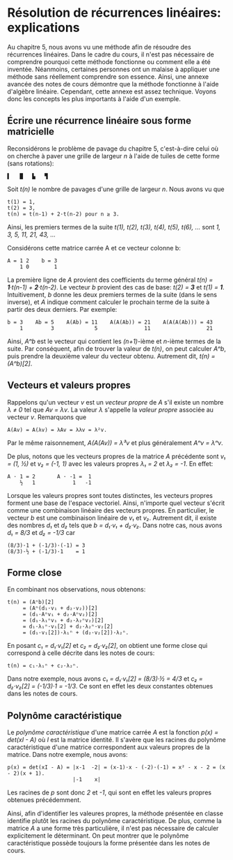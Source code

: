 # Résolution de récurrences linéaires: explications

Au chapitre 5, nous avons vu une méthode afin de résoudre des récurrences linéaires. Dans le cadre du cours,
il n'est pas nécessaire de comprendre pourquoi cette méthode fonctionne ou comment elle a été inventée.
Néanmoins, certaines personnes ont un malaise à appliquer une méthode sans réellement comprendre son essence. Ainsi,
une annexe avancée des notes de cours démontre que la méthode fonctionne à l'aide d'algèbre linéaire.
Cependant, cette annexe est assez technique. Voyons donc les concepts les plus importants à l'aide d'un exemple.

## Écrire une récurrence linéaire sous forme matricielle

Reconsidérons le problème de pavage du chapitre 5, c'est-à-dire celui où on cherche à paver une grille
de largeur _n_ à l'aide de tuiles de cette forme (sans rotations):

```
▌   █   ▙   ▜
```

Soit _t(n)_ le nombre de pavages d'une grille de largeur _n_. Nous avons vu que

```
t(1) = 1,
t(2) = 3,
t(n) = t(n-1) + 2·t(n-2) pour n ≥ 3.
```

Ainsi, les premiers termes de la suite _t(1), t(2), t(3), t(4), t(5), t(6), …_ sont _1, 3, 5, 11, 21, 43, …_

Considérons cette matrice carrée A et ce vecteur colonne b:

```
A = 1 2    b = 3
    1 0        1
```

La première ligne de _A_ provient des coefficients du terme général
_t(n) = **1**·t(n-1) + **2**·t(n-2)_. Le vecteur _b_ provient des
cas de base: _t(2) = **3**_ et _t(1) = **1**_. Intuitivement, _b_
donne les deux premiers termes de la suite (dans le sens inverse),
et _A_ indique comment calculer le prochain terme de la suite à partir
des deux derniers. Par exemple:

```
b = 3    Ab = 5    A(Ab) = 11    A(A(Ab)) = 21    A(A(A(Ab))) = 43
    1         3             5               11                  21
```

Ainsi, _Aⁿb_ est le vecteur qui contient les _(n+1)_-ième et _n_-ième termes de la suite.
Par conséquent, afin de trouver la valeur de _t(n)_, on peut calculer _Aⁿb_, puis prendre la
deuxième valeur du vecteur obtenu. Autrement dit, _t(n) = (Aⁿb)[2]_.

## Vecteurs et valeurs propres

Rappelons qu'un vecteur _v_ est un _vecteur propre_ de _A_ s'il existe un nombre _λ ≠ 0_
tel que _Av = λv_. La valeur _λ_ s'appelle la _valeur propre_ associée au vecteur _v_.
Remarquons que

```
A(Av) = A(λv) = λAv = λλv = λ²v.
```

Par le même raisonnement, _A(A(Av)) = λ³v_ et plus généralement _Aⁿv = λⁿv_.

De plus, notons que les vecteurs propres de la matrice _A_ précédente sont _v₁ = (1, ½)_ et _v₂ = (-1, 1)_
avec les valeurs propres _λ₁ = 2_ et _λ₂ = -1_. En effet:

```
A · 1 = 2       A · -1 =  1
    ½   1            1   -1
```

Lorsque les valeurs propres sont toutes distinctes, les vecteurs propres forment une base de l'espace
vectoriel. Ainsi, n'importe quel vecteur s'écrit comme une combinaison linéaire des vecteurs propres.
En particulier, le vecteur _b_ est une combinaison linéaire de _v₁_ et _v₂_. Autrement dit,
il existe des nombres _d₁_ et _d₂_ tels que _b = d₁·v₁ + d₂·v₂_. Dans notre cas, nous avons
_d₁ = 8/3_ et _d₂ = -1/3_ car

```
(8/3)·1 + (-1/3)·(-1) = 3
(8/3)·½ + (-1/3)·1    = 1
```

## Forme close

En combinant nos observations, nous obtenons:

```
t(n) = (Aⁿb)[2]
     = (Aⁿ(d₁·v₁ + d₂·v₂))[2]
     = (d₁·Aⁿv₁ + d₂·Aⁿv₂)[2]
     = (d₁·λ₁ⁿv₁ + d₂·λ₂ⁿv₂)[2]
     = d₁·λ₁ⁿ·v₁[2] + d₂·λ₂ⁿ·v₂[2]
     = (d₁·v₁[2])·λ₁ⁿ + (d₂·v₂[2])·λ₂ⁿ.
```

En posant _c₁ = d₁·v₁[2]_ et _c₂ = d₂·v₂[2]_, on obtient une forme close qui correspond à celle
décrite dans les notes de cours:

```
t(n) = c₁·λ₁ⁿ + c₂·λ₂ⁿ.
```

Dans notre exemple, nous avons _c₁ = d₁·v₁[2] = (8/3)·½ = 4/3_ et _c₂ = d₂·v₂[2] = (-1/3)·1 = -1/3_.
Ce sont en effet les deux constantes obtenues dans les notes de cours.

## Polynôme caractéristique

Le _polynôme caractéristique_ d'une matrice carrée _A_ est la fonction _p(x) = det(xI - A)_ où
_I_ est la matrice identité. Il s'avère que les racines du polynôme caractéristique d'une
matrice correspondent aux valeurs propres de la matrice. Dans notre exemple, nous avons:

```
p(x) = det(xI - A) = |x-1  -2| = (x-1)·x - (-2)·(-1) = x² - x - 2 = (x - 2)(x + 1).
                     |-1    x|
```

Les racines de _p_ sont donc _2_ et _-1_, qui sont en effet les valeurs propres
obtenues précédemment.

Ainsi, afin d'identifier les valeures propres, la méthode présentée en classe
identifie plutôt les racines du polynôme caractéristique. De plus, comme la matrice
_A_ a une forme très particulière, il n'est pas nécessaire de calculer explicitement
le déterminant. On peut montrer que le polynôme caractéristique possède toujours la forme présentée
dans les notes de cours.
